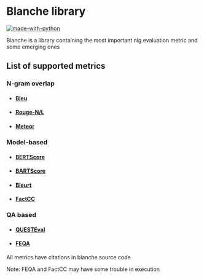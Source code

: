# Blanche library
[![made-with-python](https://img.shields.io/badge/Made%20with-Python-red.svg)](#python)

Blanche is a library containing the most important nlg evaluation metric and some emerging ones

## List of supported metrics
### N-gram overlap
* #### [Bleu](https://github.com/neural-dialogue-metrics/BLEU)
* #### [Rouge-N/L](https://github.com/google-research/google-research/tree/master/rouge)
* #### [Meteor](https://www.kite.com/python/docs/nltk.meteor)
### Model-based
* #### [BERTScore](https://github.com/Tiiiger/bert_score)
* #### [BARTScore](https://github.com/neulab/BARTScore)
* #### [Bleurt](https://github.com/google-research/bleurt)
* #### [FactCC](https://github.com/salesforce/factCC)
### QA based
* #### [QUESTEval](https://github.com/ThomasScialom/QuestEval)
* #### [FEQA](https://github.com/esdurmus/feqa)

All metrics have citations in blanche source code

Note: FEQA and FactCC may have some trouble in execution
